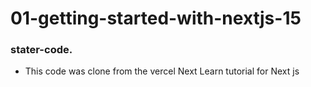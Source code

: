 # 01-getting-started-with-nextjs-15

### stater-code.

-   This code was clone from the vercel Next Learn tutorial for Next js

